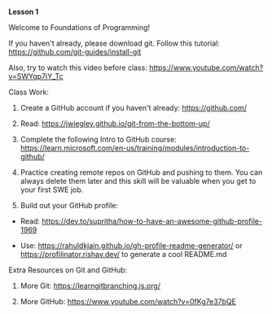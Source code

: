 **Lesson 1**

Welcome to Foundations of Programming!

If you haven't already, please download git. Follow this tutorial: https://github.com/git-guides/install-git

Also, try to watch this video before class: https://www.youtube.com/watch?v=SWYqp7iY_Tc

Class Work:

1. Create a GitHub account if you haven't already: https://github.com/

2. Read: https://jwiegley.github.io/git-from-the-bottom-up/

3. Complete the following Intro to GitHub course: https://learn.microsoft.com/en-us/training/modules/introduction-to-github/

4. Practice creating remote repos on GitHub and pushing to them. You can always delete them later and this skill will be valuable when you get to your first SWE job.

5. Build out your GitHub profile:

- Read: https://dev.to/supritha/how-to-have-an-awesome-github-profile-1969

- Use: https://rahuldkjain.github.io/gh-profile-readme-generator/ or https://profilinator.rishav.dev/ to generate a cool README.md


Extra Resources on Git and GitHub:

1. More Git: https://learngitbranching.js.org/

2. More GitHub: https://www.youtube.com/watch?v=0fKg7e37bQE
